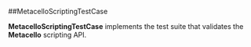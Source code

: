 ##MetacelloScriptingTestCase**MetacelloScriptingTestCase** implements the test suite that validates the **Metacello** scripting API.